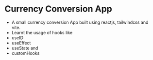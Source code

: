 # Currency Conversion App

- A small currency conversion App built using reactjs, tailwindcss and vite.
- Learnt the usage of hooks like
- useID
- useEffect
- useState
and 
- customHooks